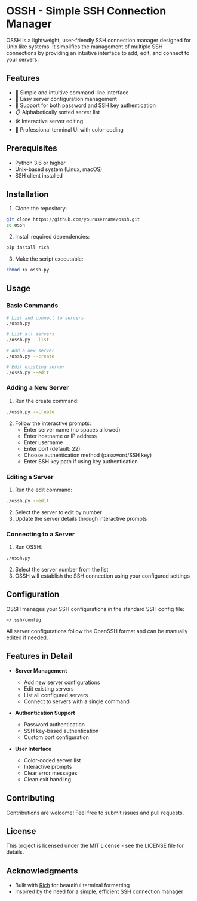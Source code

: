 # OSSH - Simple SSH Connection Manager

OSSH is a lightweight, user-friendly SSH connection manager designed for Unix like systems. It simplifies the management of multiple SSH connections by providing an intuitive interface to add, edit, and connect to your servers.

## Features

- 🚀 Simple and intuitive command-line interface
- 📝 Easy server configuration management
- 🔑 Support for both password and SSH key authentication
- 📋 Alphabetically sorted server list
- 🛠️ Interactive server editing
- 💼 Professional terminal UI with color-coding

## Prerequisites

- Python 3.6 or higher
- Unix-based system (Linux, macOS)
- SSH client installed

## Installation

1. Clone the repository:
```bash
git clone https://github.com/yourusername/ossh.git
cd ossh
```

2. Install required dependencies:
```bash
pip install rich
```

3. Make the script executable:
```bash
chmod +x ossh.py
```

## Usage

### Basic Commands

```bash
# List and connect to servers
./ossh.py

# List all servers
./ossh.py --list

# Add a new server
./ossh.py --create

# Edit existing server
./ossh.py --edit
```

### Adding a New Server

1. Run the create command:
```bash
./ossh.py --create
```

2. Follow the interactive prompts:
   - Enter server name (no spaces allowed)
   - Enter hostname or IP address
   - Enter username
   - Enter port (default: 22)
   - Choose authentication method (password/SSH key)
   - Enter SSH key path if using key authentication

### Editing a Server

1. Run the edit command:
```bash
./ossh.py --edit
```

2. Select the server to edit by number
3. Update the server details through interactive prompts

### Connecting to a Server

1. Run OSSH:
```bash
./ossh.py
```

2. Select the server number from the list
3. OSSH will establish the SSH connection using your configured settings

## Configuration

OSSH manages your SSH configurations in the standard SSH config file:
```
~/.ssh/config
```

All server configurations follow the OpenSSH format and can be manually edited if needed.

## Features in Detail

- **Server Management**
  - Add new server configurations
  - Edit existing servers
  - List all configured servers
  - Connect to servers with a single command

- **Authentication Support**
  - Password authentication
  - SSH key-based authentication
  - Custom port configuration

- **User Interface**
  - Color-coded server list
  - Interactive prompts
  - Clear error messages
  - Clean exit handling

## Contributing

Contributions are welcome! Feel free to submit issues and pull requests.

## License

This project is licensed under the MIT License - see the LICENSE file for details.

## Acknowledgments

- Built with [Rich](https://github.com/Textualize/rich) for beautiful terminal formatting
- Inspired by the need for a simple, efficient SSH connection manager
